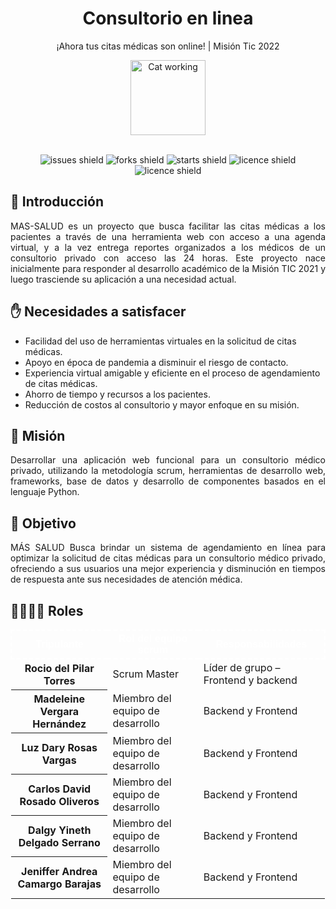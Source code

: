 <div align="center">
<h1>Consultorio en linea</h1>

¡Ahora tus citas médicas son online! | Misión Tic 2022  
  
<img src="https://media.giphy.com/media/lJNoBCvQYp7nq/giphy.gif" width="120rem" alt="Cat working">
<br></br>

![issues shield](https://img.shields.io/github/issues/MadeleineVer05/enlinea-1)
![forks shield](https://img.shields.io/github/forks/MadeleineVer05/enlinea-1)
![starts shield](https://img.shields.io/github/stars/MadeleineVer05/enlinea-1)
![licence shield](https://img.shields.io/github/license/MadeleineVer05/enlinea-1)
![licence shield](https://img.shields.io/github/v/release/MadeleineVer05/enlinea-1)
  

</div>

## :page_with_curl: Introducción

<div align="justify">MAS-SALUD es un proyecto que busca facilitar las citas médicas a los pacientes a través de una herramienta web con acceso a una agenda virtual, y a la vez entrega reportes organizados a los médicos de un consultorio privado con acceso las 24 horas. Este proyecto nace inicialmente para responder al desarrollo académico de la Misión TIC 2021 y luego trasciende su aplicación a una necesidad actual.</div>

## :raised_hand: Necesidades a satisfacer

<ul>
<li type="disc">Facilidad del uso de herramientas virtuales en la solicitud de citas médicas.</li>
<li type="disc">Apoyo en época de pandemia a disminuir el riesgo de contacto.</li>
<li type="disc">Experiencia virtual amigable y eficiente en el proceso de agendamiento de citas médicas.</li>
<li type="disc">Ahorro de tiempo y recursos a los pacientes.</li>
<li type="disc">Reducción de costos al consultorio y mayor enfoque en su misión.</li>
</ul>

## :rocket: Misión

<div align="justify">Desarrollar una aplicación web funcional para un consultorio médico privado, utilizando la metodología scrum, herramientas de desarrollo web, frameworks, base de datos y desarrollo de componentes basados en el lenguaje Python.</div>

## 🎯 Objetivo

<div align="justify">MÁS SALUD Busca brindar un sistema de agendamiento en línea para optimizar la solicitud de citas médicas para un consultorio médico privado, ofreciendo a sus usuarios una mejor experiencia y disminución en tiempos de respuesta ante sus necesidades de atención médica.</div>

## 👨‍💻👩‍💻 Roles

<table class="table">
            <thead style="BORDER:#ffffff 2px dashed; FONT-SIZE: #ffffff; FONT-FAMILY: Arial">
              <tr>
                <th scope="col" style="COLOR: #ffffff;">Tripulante</th>
                <th scope="col"style="COLOR: #ffffff;">Rol del equipo scrum</th>
                <th scope="col"style="COLOR: #ffffff;">Responsabilidades</th>
              </tr>
            </thead>
            <tbody>
              <tr>
                <th scope="row">Rocio del Pilar Torres</th>
                <td>Scrum Master</td>
                <td>Líder de grupo – Frontend y backend</td>
              </tr>
              <tr>
                <th scope="row">Madeleine Vergara Hernández</th>
                <td>Miembro del equipo de desarrollo</td>
                <td>Backend y Frontend</td>
              </tr>
              <tr>
                <th scope="row">Luz Dary Rosas Vargas</th>
                <td>Miembro del equipo de desarrollo</td>
                <td>Backend y Frontend</td>
              </tr>
              <tr>
                <th scope="row">Carlos David Rosado Oliveros</th>
                <td>Miembro del equipo de desarrollo</td>
                <td>Backend y Frontend</td>
              </tr>
              <tr>
                <th scope="row">Dalgy Yineth Delgado Serrano</th>
                <td>Miembro del equipo de desarrollo</td>
                <td>Backend y Frontend</td>
              </tr>
              <tr>
                <th scope="row">Jeniffer Andrea Camargo Barajas</th>
                <td>Miembro del equipo de desarrollo</td>
                <td>Backend y Frontend</td>
              </tr>
            </tbody>




